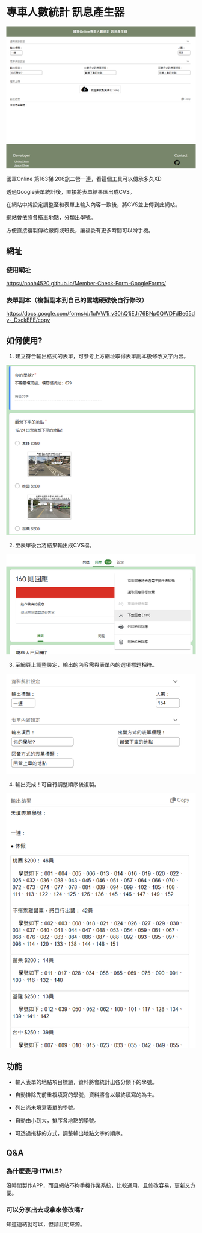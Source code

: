 # 專車人數統計 訊息產生器

![image](https://github.com/UhikoChen/Member-Check-Form-GoogleForms/blob/main/Image/Design.png)

國軍Online
第163梯 206旅二營一連，看這個工具可以傳承多久XD

透過Google表單統計後，直接將表單結果匯出成CVS。

在網站中將設定調整至和表單上輸入內容一致後，將CVS並上傳到此網站。

網站會依照各搭車地點，分類出學號。

方便直接複製傳給廠商或班長，讓福委有更多時間可以滑手機。

## 網址
### 使用網址
https://noah4520.github.io/Member-Check-Form-GoogleForms/

### 表單副本（複製副本到自己的雲端硬碟後自行修改）
https://docs.google.com/forms/d/1ulVW1i_v30hQ1jEJr76BNp0QWDFdBe65dy-_DxckEFE/copy

## 如何使用?

1. 建立符合輸出格式的表單，可參考上方網址取得表單副本後修改文字內容。

![image](https://github.com/UhikoChen/Member-Check-Form-GoogleForms/blob/main/Image/IMG_1.png)


2. 至表單後台將結果輸出成CVS檔。

![image](https://github.com/UhikoChen/Member-Check-Form-GoogleForms/blob/main/Image/IMG_2.png)

3. 至網頁上調整設定，輸出的內容需與表單內的選項標題相符。

![image](https://github.com/UhikoChen/Member-Check-Form-GoogleForms/blob/main/Image/IMG_3.png)

4. 輸出完成！可自行調整順序後複製。

![image](https://github.com/UhikoChen/Member-Check-Form-GoogleForms/blob/main/Image/IMG_4.png)

## 功能
* 輸入表單的地點項目標題，資料將會統計出各分類下的學號。
 
* 自動排除先前重複填寫的學號，資料將會以最終填寫的為主。 
 
* 列出尚未填寫表單的學號。

* 自動由小到大，排序各地點的學號。
 
* 可透過拖移的方式，調整輸出地點文字的順序。

## Q&A
### 為什麼要用HTML5?
沒時間製作APP，而且網站不拘手機作業系統，比較通用，且修改容易，更新又方便。
### 可以分享出去或拿來修改嗎?
知道連結就可以，但請註明來源。
